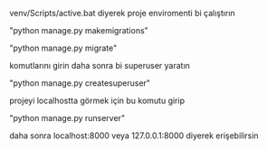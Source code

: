 venv/Scripts/active.bat diyerek proje enviromenti bi çalıştırın

"python manage.py makemigrations"

"python manage.py migrate"

komutlarını girin
daha sonra bi superuser yaratın

"python manage.py createsuperuser"

projeyi localhostta görmek için bu komutu girip

"python manage.py runserver"

daha sonra localhost:8000 veya 127.0.0.1:8000 diyerek erişebilirsin